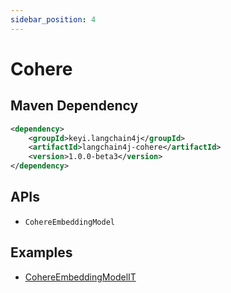 ```yaml
---
sidebar_position: 4
---
```


# Cohere

## Maven Dependency

```xml
<dependency>
    <groupId>keyi.langchain4j</groupId>
    <artifactId>langchain4j-cohere</artifactId>
    <version>1.0.0-beta3</version>
</dependency>
```

## APIs

- `CohereEmbeddingModel`


## Examples

- [CohereEmbeddingModelIT](https://github.com/langchain4j/langchain4j/blob/main/langchain4j-cohere/src/test/java/dev/langchain4j/model/cohere/CohereEmbeddingModelIT.java)
